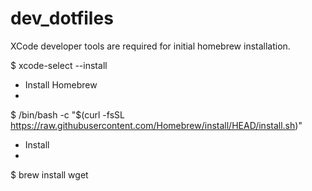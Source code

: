 # dev_dotfiles

XCode developer tools are required for initial homebrew installation.

$ xcode-select --install


- Install Homebrew
-
$ /bin/bash -c "$(curl -fsSL https://raw.githubusercontent.com/Homebrew/install/HEAD/install.sh)"

- Install 
-
$ brew install wget
